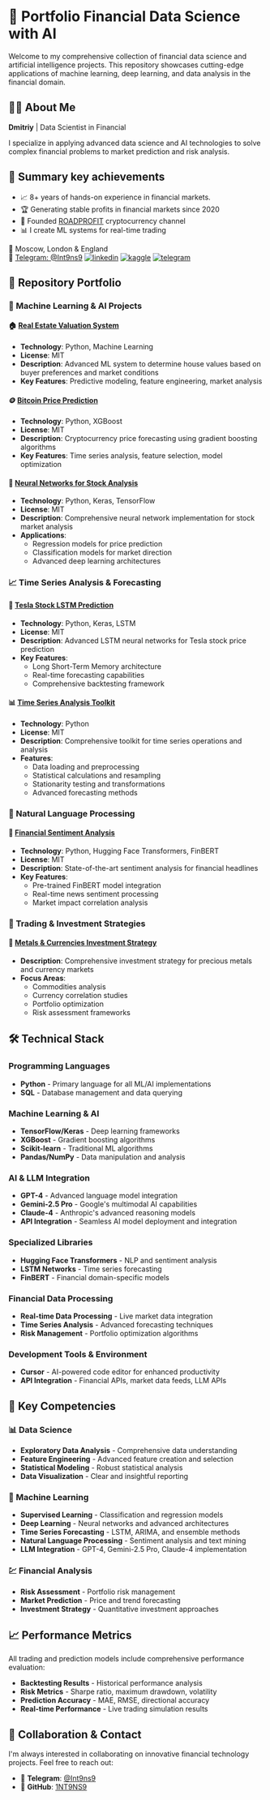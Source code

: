 # 📰 Portfolio Financial Data Science with AI 

Welcome to my comprehensive collection of financial data science and artificial intelligence projects. This repository showcases cutting-edge applications of machine learning, deep learning, and data analysis in the financial domain.

## 👨‍💻 About Me

**Dmitriy** | Data Scientist in Financial

I specialize in applying advanced data science and AI technologies to solve complex financial problems to market prediction and risk analysis.

## 🚀 **Summary key achievements**
- 📈 8+ years of hands-on experience in financial markets.
- 🏆 Generating stable profits in financial markets since 2020
- 🎯 Founded [ROADPROFIT](https://t.me/ROADPROFIT) cryptocurrency channel
- 📊 I create ML systems for real-time trading

📍 Moscow, London & England  
🔗 [Telegram: @Int9ns9](https://t.me/Int9ns9)
[![linkedin](https://img.shields.io/badge/LINKEDIN-0A66C2?style=for-the-badge&logo=linkedin&logoColor=white)](https://www.linkedin.com/in/dmitriy-glotka/)
[![kaggle](https://img.shields.io/badge/KAGGLE-0A66C2?style=for-the-badge&logo=linkedin&logoColor=white)](https://www.kaggle.com/int9ns9)
[![telegram](https://img.shields.io/badge/TELEGRAM-0A66C2?style=for-the-badge&logo=linkedin&logoColor=white)](https://t.me/ROADPROFIT)

## 🎯 Repository Portfolio

### 🤖 Machine Learning & AI Projects

#### 🏠 [Real Estate Valuation System](https://github.com/1NT9NS9/Data-scientist-House-prices)
- **Technology**: Python, Machine Learning
- **License**: MIT
- **Description**: Advanced ML system to determine house values based on buyer preferences and market conditions
- **Key Features**: Predictive modeling, feature engineering, market analysis

#### 🪙 [Bitcoin Price Prediction](https://github.com/1NT9NS9/bitcoin-price-prediction)
- **Technology**: Python, XGBoost
- **License**: MIT
- **Description**: Cryptocurrency price forecasting using gradient boosting algorithms
- **Key Features**: Time series analysis, feature selection, model optimization

#### 🧠 [Neural Networks for Stock Analysis](https://github.com/1NT9NS9/keras-regression-classification)
- **Technology**: Python, Keras, TensorFlow
- **License**: MIT
- **Description**: Comprehensive neural network implementation for stock market analysis
- **Applications**: 
  - Regression models for price prediction
  - Classification models for market direction
  - Advanced deep learning architectures

### 📈 Time Series Analysis & Forecasting

#### 🚗 [Tesla Stock LSTM Prediction](https://github.com/1NT9NS9/time-series-keras-LSTM-stocks-tesla)
- **Technology**: Python, Keras, LSTM
- **License**: MIT
- **Description**: Advanced LSTM neural networks for Tesla stock price prediction
- **Key Features**: 
  - Long Short-Term Memory architecture
  - Real-time forecasting capabilities
  - Comprehensive backtesting framework

#### 📊 [Time Series Analysis Toolkit](https://github.com/1NT9NS9/time-series)
- **Technology**: Python
- **License**: MIT
- **Description**: Comprehensive toolkit for time series operations and analysis
- **Features**:
  - Data loading and preprocessing
  - Statistical calculations and resampling
  - Stationarity testing and transformations
  - Advanced forecasting methods

### 🤖 Natural Language Processing

#### 📰 [Financial Sentiment Analysis](https://github.com/1NT9NS9/transformer-hugging-face-financial-headlines)
- **Technology**: Python, Hugging Face Transformers, FinBERT
- **License**: MIT
- **Description**: State-of-the-art sentiment analysis for financial headlines
- **Key Features**:
  - Pre-trained FinBERT model integration
  - Real-time news sentiment processing
  - Market impact correlation analysis

### 💼 Trading & Investment Strategies

#### 🥇 [Metals & Currencies Investment Strategy](https://github.com/1NT9NS9/Investment-strategy-metals-currencies)
- **Description**: Comprehensive investment strategy for precious metals and currency markets
- **Focus Areas**:
  - Commodities analysis
  - Currency correlation studies
  - Portfolio optimization
  - Risk assessment frameworks

## 🛠️ Technical Stack

### Programming Languages
- **Python** - Primary language for all ML/AI implementations
- **SQL** - Database management and data querying

### Machine Learning & AI
- **TensorFlow/Keras** - Deep learning frameworks
- **XGBoost** - Gradient boosting algorithms
- **Scikit-learn** - Traditional ML algorithms
- **Pandas/NumPy** - Data manipulation and analysis

### AI & LLM Integration
- **GPT-4** - Advanced language model integration
- **Gemini-2.5 Pro** - Google's multimodal AI capabilities
- **Claude-4** - Anthropic's advanced reasoning models
- **API Integration** - Seamless AI model deployment and integration

### Specialized Libraries
- **Hugging Face Transformers** - NLP and sentiment analysis
- **LSTM Networks** - Time series forecasting
- **FinBERT** - Financial domain-specific models

### Financial Data Processing
- **Real-time Data Processing** - Live market data integration
- **Time Series Analysis** - Advanced forecasting techniques
- **Risk Management** - Portfolio optimization algorithms

### Development Tools & Environment
- **Cursor** - AI-powered code editor for enhanced productivity
- **API Integration** - Financial APIs, market data feeds, LLM APIs

## 🎯 Key Competencies

### 📊 Data Science
- **Exploratory Data Analysis** - Comprehensive data understanding
- **Feature Engineering** - Advanced feature creation and selection
- **Statistical Modeling** - Robust statistical analysis
- **Data Visualization** - Clear and insightful reporting

### 🤖 Machine Learning
- **Supervised Learning** - Classification and regression models
- **Deep Learning** - Neural networks and advanced architectures
- **Time Series Forecasting** - LSTM, ARIMA, and ensemble methods
- **Natural Language Processing** - Sentiment analysis and text mining
- **LLM Integration** - GPT-4, Gemini-2.5 Pro, Claude-4 implementation

### 💹 Financial Analysis
- **Risk Assessment** - Portfolio risk management
- **Market Prediction** - Price and trend forecasting
- **Investment Strategy** - Quantitative investment approaches


## 📈 Performance Metrics

All trading and prediction models include comprehensive performance evaluation:
- **Backtesting Results** - Historical performance analysis
- **Risk Metrics** - Sharpe ratio, maximum drawdown, volatility
- **Prediction Accuracy** - MAE, RMSE, directional accuracy
- **Real-time Performance** - Live trading simulation results

## 🤝 Collaboration & Contact

I'm always interested in collaborating on innovative financial technology projects. Feel free to reach out:

- 📧 **Telegram**: [@Int9ns9](https://t.me/Int9ns9)
- 🐙 **GitHub**: [1NT9NS9](https://github.com/1NT9NS9)


